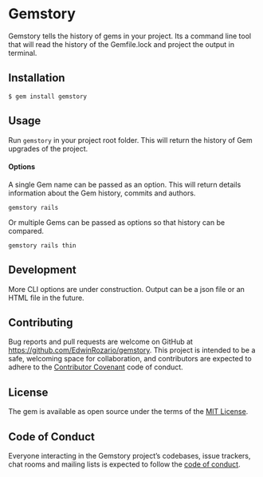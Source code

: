 # Gemstory
Gemstory tells the history of gems in your project. Its a command line tool that will read the history of the Gemfile.lock and project the output in terminal.

## Installation

    $ gem install gemstory

## Usage

Run `gemstory` in your project root folder. This will return the history of Gem upgrades of the project.

#### Options

A single Gem name can be passed as an option. This will return details information about the Gem history, commits and authors.

`gemstory rails`

Or multiple Gems can be passed as options so that history can be compared.

`gemstory rails thin`

## Development

More CLI options are under construction. Output can be a json file or an HTML file in the future.


## Contributing

Bug reports and pull requests are welcome on GitHub at https://github.com/EdwinRozario/gemstory. This project is intended to be a safe, welcoming space for collaboration, and contributors are expected to adhere to the [Contributor Covenant](http://contributor-covenant.org) code of conduct.

## License

The gem is available as open source under the terms of the [MIT License](https://opensource.org/licenses/MIT).

## Code of Conduct

Everyone interacting in the Gemstory project’s codebases, issue trackers, chat rooms and mailing lists is expected to follow the [code of conduct](https://github.com/[USERNAME]/gemstory/blob/master/CODE_OF_CONDUCT.md).
